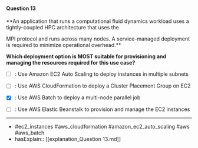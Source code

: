 #### Question  13

**An application that runs a computational fluid dynamics workload uses a tightly-coupled HPC architecture that uses the

MPI protocol and runs across many nodes. A service-managed deployment is required to minimize operational overhead.**

**Which deployment option is MOST suitable for provisioning and managing the resources required for this use case?**

- [ ] :  Use Amazon EC2 Auto Scaling to deploy instances in multiple subnets

- [ ] :  Use AWS CloudFormation to deploy a Cluster Placement Group on EC2

- [x] :  Use AWS Batch to deploy a multi-node parallel job

- [ ] :  Use AWS Elastic Beanstalk to provision and manage the EC2 instances

----

- #ec2_instances #aws_cloudformation #amazon_ec2_auto_scaling #aws #aws_batch
- hasExplain:: [[explanation_Question  13.md]]
